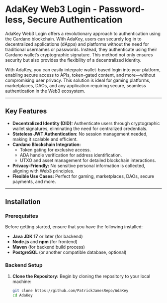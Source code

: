 # AdaKey Web3 Login - Password-less, Secure Authentication

AdaKey Web3 Login offers a revolutionary approach to authentication using the Cardano blockchain. With AdaKey, users can securely log in to decentralized applications (dApps) and platforms without the need for traditional usernames or passwords. Instead, they authenticate using their Cardano wallet’s cryptographic signature. This method not only ensures security but also provides the flexibility of a decentralized identity.

With AdaKey, you can easily integrate wallet-based login into your platform, enabling secure access to APIs, token-gated content, and more—without compromising user privacy. This solution is ideal for gaming platforms, marketplaces, DAOs, and any application requiring secure, seamless authentication in the Web3 ecosystem.

---

## Key Features
- **Decentralized Identity (DID):** Authenticate users through cryptographic wallet signatures, eliminating the need for centralized credentials.
- **Stateless JWT Authentication:** No session management needed, making it scalable and efficient.
- **Cardano Blockchain Integration:**
    - Token gating for exclusive access.
    - ADA handle verification for address identification.
    - UTXO and asset management for detailed blockchain interactions.
- **Privacy-Friendly:** No sensitive personal information is collected, aligning with Web3 principles.
- **Flexible Use Cases:** Perfect for gaming, marketplaces, DAOs, secure payments, and more.

---

## Installation

### Prerequisites
Before getting started, ensure that you have the following installed:
- **Java JDK 17** or later (for backend)
- **Node.js** and **npm** (for frontend)
- **Maven** (for backend build process)
- **PostgreSQL** (or another compatible database, optional)

### Backend Setup

1. **Clone the Repository:**
   Begin by cloning the repository to your local machine:
   ```bash
   git clone https://github.com/PatrickJamesRepo/AdaKey
   cd AdaKey
